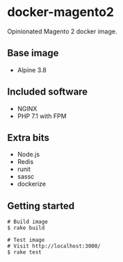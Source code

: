# docker-magento2

Opinionated Magento 2 docker image.

## Base image

 - Alpine 3.8

## Included software

 - NGINX
 - PHP 7.1 with FPM

## Extra bits

 - Node.js
 - Redis
 - runit
 - sassc
 - dockerize

## Getting started

```sh-session
# Build image
$ rake build

# Test image
# Visit http://localhost:3000/
$ rake test
```
